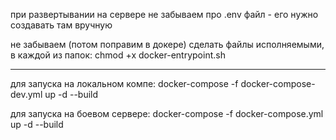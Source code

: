 при развертывании на сервере не забываем про .env файл - его нужно создавать там вручную

не забываем (потом поправим в докере) сделать файлы исполняемыми, в каждой из папок:
chmod +x docker-entrypoint.sh

----


для запуска на локальном компе:
docker-compose -f docker-compose-dev.yml up -d --build

для запуска на боевом сервере:
docker-compose -f docker-compose.yml up -d --build